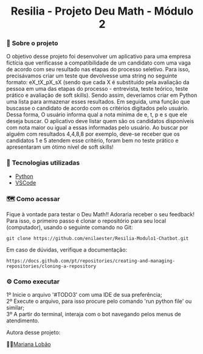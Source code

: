 

<h1 align="center">Resilia - Projeto Deu Math - Módulo 2 </h1>


### 📌 <strong>Sobre o projeto</strong>

O objetivo desse projeto foi desenvolver um aplicativo para uma empresa fictícia que verificasse a compatibilidade de um
candidato com uma vaga de acordo com seu resultado nas etapas do processo seletivo.
Para isso, precisávamos criar um teste que devolvesse uma string no seguinte formato: eX_tX_pX_sX
(sendo que cada X é substituído pela avaliação da pessoa em uma das etapas do
processo - entrevista, teste teórico, teste prático e avaliação de soft skills).
Sendo assim, deveríamos criar em Python uma lista para armazenar esses resultados. 
Em seguida, uma função que buscasse o candidato de
acordo com os critérios digitados pelo usuário. Dessa forma, O usuário informa qual a nota
mínima de e, t, p e s que ele deseja buscar. O aplicativo deve listar quem são os
candidatos disponíveis com nota maior ou igual a essas informadas pelo usuário.
Ao buscar por alguém com resultados 4,4,8,8 por exemplo, deve-se receber que os
candidatos 1 e 5 atendem esse critério, foram bem no teste prático e apresentaram um
ótimo nível de soft skills!

### 🚀 <strong>Tecnologias utilizadas </strong>


- [Python](https://www.python.org/)
- [VSCode](https://code.visualstudio.com/)

### 🗺️ <strong>Como acessar</strong>

Fique à vontade para testar o Deu Math!! Adoraria receber o seu feedback!
Para isso, o primeiro passo é clonar o repositório para seu local (computador), usando o seguinte comando no Git:

```shell
git clone https://github.com/enilaester/Resilia-Modulo1-Chatbot.git
```

Em caso de dúvidas, verifique a documentação:
```shell
https://docs.github.com/pt/repositories/creating-and-managing-repositories/cloning-a-repository
```

### :gear: <strong>Como executar</strong>

1º Inicie o arquivo '#TODO3' com uma IDE de sua preferência; <br/>
2º Execute o arquivo, para isso procure pelo comando 'run python file' ou similar; <br/>
3º A partir do terminal, interaja com o bot navegando pelos menus de atendimento.



Autora desse projeto:

👩‍💻[Mariana Lobão](https://github.com/MarianaLobao/)
